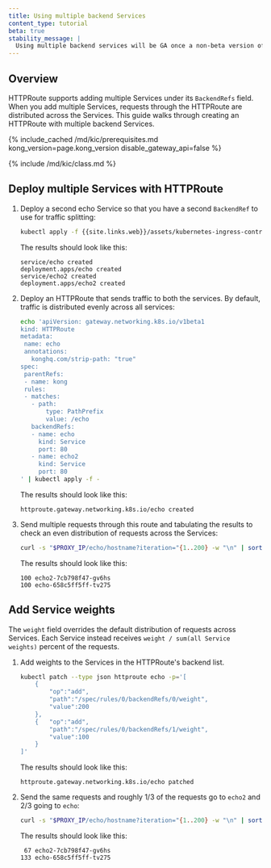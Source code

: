 ```yaml
---
title: Using multiple backend Services
content_type: tutorial
beta: true
stability_message: |
  Using multiple backend services will be GA once a non-beta version of the <a href="https://gateway-api.sigs.k8s.io/">Kubernetes Gateway API</a> is available.
---
```


## Overview

HTTPRoute supports adding multiple Services under its `BackendRefs` field. When you add multiple Services,
requests through the HTTPRoute are distributed across the Services. This guide walks through creating an HTTPRoute with multiple backend Services.

{% include_cached /md/kic/prerequisites.md kong_version=page.kong_version disable_gateway_api=false %}

{% include /md/kic/class.md %}

## Deploy multiple Services with HTTPRoute

1. Deploy a second echo Service so that you have a second `BackendRef` to use for traffic splitting:
    ```bash
    kubectl apply -f {{site.links.web}}/assets/kubernetes-ingress-controller/examples/echo-services.yaml
    ```
    The results should look like this:
    ```text
    service/echo created
    deployment.apps/echo created
    service/echo2 created
    deployment.apps/echo2 created
    ```

1. Deploy an HTTPRoute that sends traffic to both the services. By default, traffic is distributed evenly across all services:

    ```bash
   echo 'apiVersion: gateway.networking.k8s.io/v1beta1
   kind: HTTPRoute
   metadata:
     name: echo
     annotations:
       konghq.com/strip-path: "true"
   spec:
     parentRefs:
     - name: kong
     rules:
     - matches:
       - path:
           type: PathPrefix
           value: /echo
       backendRefs:
       - name: echo
         kind: Service
         port: 80
       - name: echo2
         kind: Service
         port: 80
   ' | kubectl apply -f -
    ```
    The results should look like this:
    ```text
    httproute.gateway.networking.k8s.io/echo created
    ```

1. Send multiple requests through this route and tabulating the results to check an even distribution of requests across the Services:
    ```bash
    curl -s "$PROXY_IP/echo/hostname?iteration="{1..200} -w "\n" | sort | uniq -c
    ```
    The results should look like this:
    ```text
    100 echo2-7cb798f47-gv6hs
    100 echo-658c5ff5ff-tv275
    ```

## Add Service weights

The `weight` field overrides the default distribution of requests across Services. Each Service instead receives `weight / sum(all Service weights)` percent of the requests. 
1. Add weights to the Services in the HTTPRoute's backend list.

    ```bash
    kubectl patch --type json httproute echo -p='[
        {
    	    "op":"add",
    		"path":"/spec/rules/0/backendRefs/0/weight",
    		"value":200
        },
        {   "op":"add",
    	    "path":"/spec/rules/0/backendRefs/1/weight",
    		"value":100
        }
    ]'
    ```
    The results should look like this:
    ```text
    httproute.gateway.networking.k8s.io/echo patched
    ```

1. Send the same requests and roughly 1/3 of the requests go to `echo2` and 2/3 going to `echo`:

    ```bash
    curl -s "$PROXY_IP/echo/hostname?iteration="{1..200} -w "\n" | sort | uniq -c
    ```
    The results should look like this:
    ```text
     67 echo2-7cb798f47-gv6hs
    133 echo-658c5ff5ff-tv275
   ```
